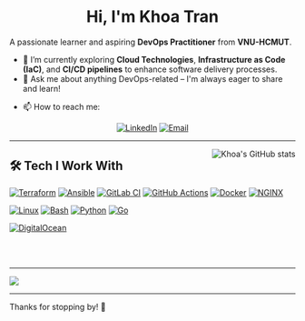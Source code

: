 <div align="center">
  <h1>Hi, I'm Khoa Tran</h1>
</div>

A passionate learner and aspiring **DevOps Practitioner** from **VNU-HCMUT**.

- 🔭 I’m currently exploring **Cloud Technologies**, **Infrastructure as Code (IaC)**, and **CI/CD pipelines** to enhance software delivery processes.
- 💬 Ask me about anything DevOps-related – I'm always eager to share and learn!
<!-- - 🌐 My Website: [portfolio.khoa.email](https://portfolio.khoa.email) -->
- 📫 How to reach me:
<div align="center">
  <a href="https://www.linkedin.com/in/khoatran139/" target="_blank"><img src="https://img.shields.io/badge/LinkedIn-0077B5?style=for-the-badge&logo=linkedin&logoColor=white" alt="LinkedIn"></a>
  <a href="mailto:khoatrandd.139@gmail.com"><img src="https://img.shields.io/badge/Email-D14836?style=for-the-badge&logo=gmail&logoColor=white" alt="Email"></a>
</div>



---

<img
  src="https://github-readme-streak-stats.herokuapp.com?user=kchan139&theme=shadow-purple&hide_border=true&card_width=420&card_height=240"
  align="right"
  alt="Khoa's GitHub stats" 
/>

<summary><h2>🛠️ Tech I Work With</h2></summary>

<!-- DevOps & Tooling -->
<a href="#"><img alt="Terraform" src="https://img.shields.io/badge/Terraform-623CE4.svg?logo=terraform&logoColor=white"></a>
<a href="#"><img alt="Ansible" src="https://img.shields.io/badge/Ansible-333333.svg?logo=ansible&logoColor=white"></a>
<a href="#"><img alt="GitLab CI" src="https://img.shields.io/badge/GitLab%20CI-FC6D26.svg?logo=gitlab&logoColor=white"></a>
<a href="#"><img alt="GitHub Actions" src="https://img.shields.io/badge/GitHub%20Actions-D32F2F.svg?logo=github-actions&logoColor=white"></a>
<a href="#"><img alt="Docker" src="https://img.shields.io/badge/Docker-2496ED.svg?logo=docker&logoColor=white"></a>
<a href="#"><img alt="NGINX" src="https://img.shields.io/badge/NGINX-009639.svg?logo=nginx&logoColor=white"></a>

<!-- OS, Scripting & Languages -->
<a href="#"><img alt="Linux" src="https://img.shields.io/badge/Linux-FCC624.svg?logo=linux&logoColor=black"></a>
<a href="#"><img alt="Bash" src="https://img.shields.io/badge/Bash-04968a.svg?logo=gnu-bash&logoColor=white"></a>
<a href="#"><img alt="Python" src="https://img.shields.io/badge/Python-481fa8.svg?logo=python&logoColor=white"></a>
<a href="#"><img alt="Go" src="https://img.shields.io/badge/Go-00ADD8.svg?logo=go&logoColor=white"></a>

<!-- Cloud Providers -->
<a href="#"><img alt="DigitalOcean" src="https://img.shields.io/badge/DigitalOcean-0080FF.svg?logo=digitalocean&logoColor=white"></a>

<br>
<br>

---

<img src="https://github-readme-activity-graph.vercel.app/graph?username=kchan139&theme=github-compact&grid=true&hide_border=true&area=true&area_color=6e4def&title_color=a08efc&line=704df1&point=4795e5" />

---

Thanks for stopping by! 🚀
